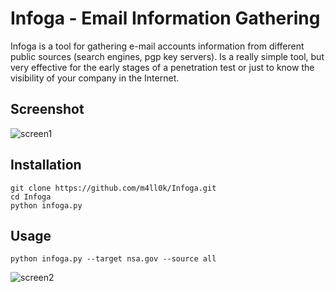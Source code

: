 # Infoga - Email Information Gathering
Infoga is a tool for gathering e-mail accounts information from different public sources (search engines, pgp key servers). Is a really simple tool, but very effective for the early stages of a penetration test or just to know the visibility of your company in the Internet.

## Screenshot
![screen1](https://i.imgur.com/2mQHewp.png)

## Installation
```
git clone https://github.com/m4ll0k/Infoga.git
cd Infoga
python infoga.py
```
## Usage
`python infoga.py --target nsa.gov --source all`

![screen2](https://i.imgur.com/GQdhkvy.png)
